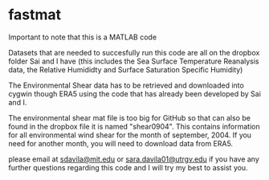 # fastmat

Important to note that this is a MATLAB code

Datasets that are needed to succesfully run this code are all on the dropbox folder Sai and I have (this includes the Sea Surface Temperature Reanalysis data, the Relative Humididty and Surface Saturation Specific Humidity)


The Environmental Shear data has to be retrieved and downloaded into cygwin though ERA5 using the code that has already been developed by Sai and I.

The environmental shear mat file is too big for GitHub so that can also be found in the dropbox file it is named "shear0904". This contains information for all environmental wind shear for the month of september, 2004. If you need for another month, you will need to download data from ERA5.






please email at sdavila@mit.edu or sara.davila01@utrgv.edu if you have any further questions regarding this code and I will try my best to assist you.
